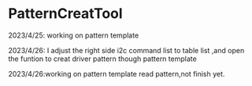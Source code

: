 # PatternCreatTool

2023/4/25: working on pattern template

2023/4/26: I adjust the right side i2c command list to table list ,and open the funtion to creat driver pattern though pattern template

2023/4/26:working on pattern template read pattern,not finish yet.
